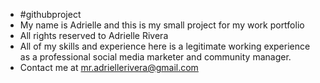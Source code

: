 - #githubproject
- My name is Adrielle and this is my small project for my work portfolio
- All rights reserved to Adrielle Rivera
- All of my skills and experience here is a legitimate working experience as a professional social media marketer and community manager.
- Contact me at mr.adriellerivera@gmail.com
